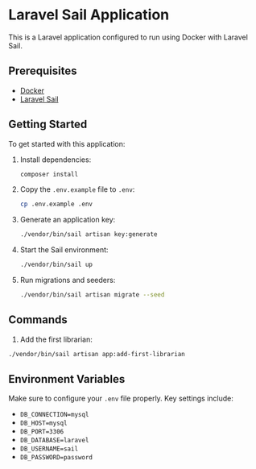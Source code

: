 # Laravel Sail Application

This is a Laravel application configured to run using Docker with Laravel Sail.
## Prerequisites

- [Docker](https://www.docker.com/get-started)
- [Laravel Sail](https://laravel.com/docs/11.x/sail)

## Getting Started

To get started with this application:


1. Install dependencies:

    ```bash
   composer install
    ```

2. Copy the `.env.example` file to `.env`:

    ```bash
    cp .env.example .env
    ```

3. Generate an application key:

    ```bash
    ./vendor/bin/sail artisan key:generate
    ```

4. Start the Sail environment:

    ```bash
    ./vendor/bin/sail up
    ```

5. Run migrations and seeders:

    ```bash
    ./vendor/bin/sail artisan migrate --seed
    ```
## Commands
1. Add the first librarian:

```bash
./vendor/bin/sail artisan app:add-first-librarian
```

## Environment Variables

Make sure to configure your `.env` file properly. Key settings include:

- `DB_CONNECTION=mysql`
- `DB_HOST=mysql`
- `DB_PORT=3306`
- `DB_DATABASE=laravel`
- `DB_USERNAME=sail`
- `DB_PASSWORD=password`

